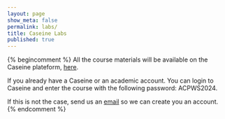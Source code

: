 ```yaml
---
layout: page
show_meta: false
permalink: labs/
title: Caseine Labs
published: true
---
```

{% begincomment %}
All the course materials will be available on the Caseine plateform, [here](https://moodle.caseine.org/course/view.php?id=1075).

If you already have a Caseine or an academic account. You can login to Caseine and enter the course with the following password: ACPWS2024.

If this is not the case, send us an [email](mailto:acp-school2024@grenoble-inp.fr) so we can create you an account.
{% endcomment %}
